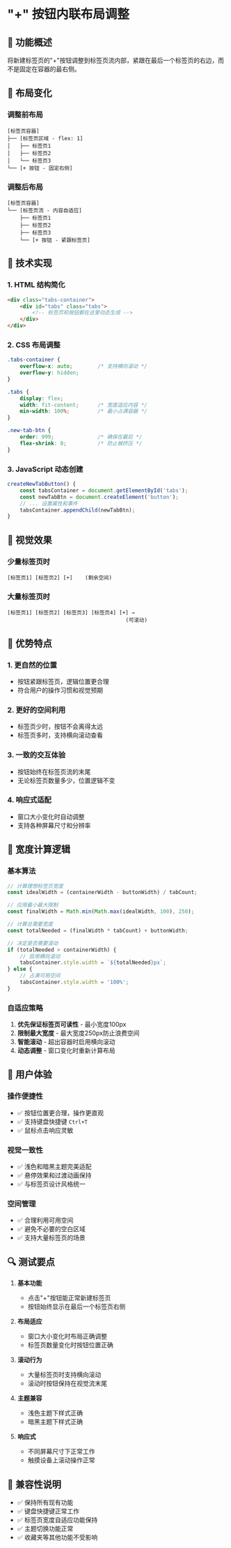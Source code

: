 # "+" 按钮内联布局调整

## 🎯 功能概述

将新建标签页的"+"按钮调整到标签页流内部，紧跟在最后一个标签页的右边，而不是固定在容器的最右侧。

## 🔄 布局变化

### 调整前布局
```
[标签页容器]
├── [标签页区域 - flex: 1]
│   ├── 标签页1
│   ├── 标签页2
│   └── 标签页3
└── [+ 按钮 - 固定右侧]
```

### 调整后布局
```
[标签页容器]
└── [标签页流 - 内容自适应]
    ├── 标签页1
    ├── 标签页2
    ├── 标签页3
    └── [+ 按钮 - 紧跟标签页]
```

## 🔧 技术实现

### 1. HTML 结构简化
```html
<div class="tabs-container">
    <div id="tabs" class="tabs">
        <!-- 标签页和按钮都在这里动态生成 -->
    </div>
</div>
```

### 2. CSS 布局调整
```css
.tabs-container {
    overflow-x: auto;        /* 支持横向滚动 */
    overflow-y: hidden;
}

.tabs {
    display: flex;
    width: fit-content;      /* 宽度适应内容 */
    min-width: 100%;         /* 最小占满容器 */
}

.new-tab-btn {
    order: 999;              /* 确保在最后 */
    flex-shrink: 0;          /* 防止被挤压 */
}
```

### 3. JavaScript 动态创建
```javascript
createNewTabButton() {
    const tabsContainer = document.getElementById('tabs');
    const newTabBtn = document.createElement('button');
    // ... 设置属性和事件
    tabsContainer.appendChild(newTabBtn);
}
```

## 🎨 视觉效果

### 少量标签页时
```
[标签页1] [标签页2] [+]    (剩余空间)
```

### 大量标签页时
```
[标签页1] [标签页2] [标签页3] [标签页4] [+] →
                                      (可滚动)
```

## 🚀 优势特点

### 1. **更自然的位置**
- 按钮紧跟标签页，逻辑位置更合理
- 符合用户的操作习惯和视觉预期

### 2. **更好的空间利用**
- 标签页少时，按钮不会离得太远
- 标签页多时，支持横向滚动查看

### 3. **一致的交互体验**
- 按钮始终在标签页流的末尾
- 无论标签页数量多少，位置逻辑不变

### 4. **响应式适配**
- 窗口大小变化时自动调整
- 支持各种屏幕尺寸和分辨率

## 📐 宽度计算逻辑

### 基本算法
```javascript
// 计算理想标签页宽度
const idealWidth = (containerWidth - buttonWidth) / tabCount;

// 应用最小最大限制
const finalWidth = Math.min(Math.max(idealWidth, 100), 250);

// 计算总需要宽度
const totalNeeded = (finalWidth * tabCount) + buttonWidth;

// 决定是否需要滚动
if (totalNeeded > containerWidth) {
    // 启用横向滚动
    tabsContainer.style.width = `${totalNeeded}px`;
} else {
    // 占满可用空间
    tabsContainer.style.width = '100%';
}
```

### 自适应策略
1. **优先保证标签页可读性** - 最小宽度100px
2. **限制最大宽度** - 最大宽度250px防止浪费空间
3. **智能滚动** - 超出容器时启用横向滚动
4. **动态调整** - 窗口变化时重新计算布局

## 🎯 用户体验

### 操作便捷性
- ✅ 按钮位置更合理，操作更直观
- ✅ 支持键盘快捷键 `Ctrl+T`
- ✅ 鼠标点击响应灵敏

### 视觉一致性
- ✅ 浅色和暗黑主题完美适配
- ✅ 悬停效果和过渡动画保持
- ✅ 与标签页设计风格统一

### 空间管理
- ✅ 合理利用可用空间
- ✅ 避免不必要的空白区域
- ✅ 支持大量标签页的场景

## 🔍 测试要点

1. **基本功能**
   - 点击"+"按钮能正常新建标签页
   - 按钮始终显示在最后一个标签页右侧

2. **布局适应**
   - 窗口大小变化时布局正确调整
   - 标签页数量变化时按钮位置正确

3. **滚动行为**
   - 大量标签页时支持横向滚动
   - 滚动时按钮保持在视觉流末尾

4. **主题兼容**
   - 浅色主题下样式正确
   - 暗黑主题下样式正确

5. **响应式**
   - 不同屏幕尺寸下正常工作
   - 触摸设备上滚动操作正常

## 📝 兼容性说明

- ✅ 保持所有现有功能
- ✅ 键盘快捷键正常工作
- ✅ 标签页宽度自适应功能保持
- ✅ 主题切换功能正常
- ✅ 收藏夹等其他功能不受影响